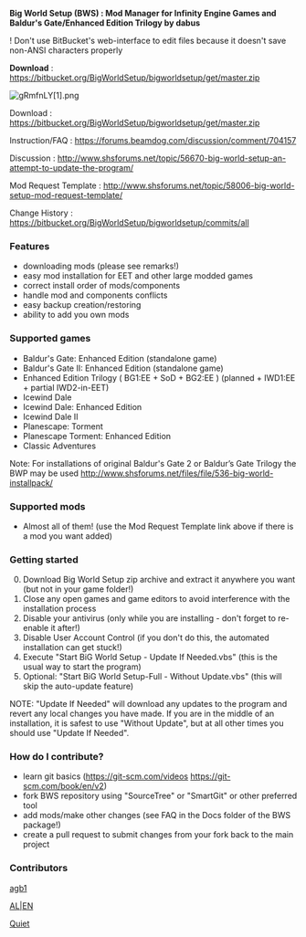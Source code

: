 ﻿**Big World Setup (BWS) : Mod Manager for Infinity Engine Games and Baldur's Gate/Enhanced Edition Trilogy by dabus**

! Don't use BitBucket's web-interface to edit files because it doesn't save non-ANSI characters properly

﻿**Download﻿**                 : https://bitbucket.org/BigWorldSetup/bigworldsetup/get/master.zip

![gRmfnLY[1].png](https://bitbucket.org/repo/kKX5Xg/images/3720385461-gRmfnLY%5B1%5D.png)

Download                 : https://bitbucket.org/BigWorldSetup/bigworldsetup/get/master.zip

Instruction/FAQ          : https://forums.beamdog.com/discussion/comment/704157

Discussion               : http://www.shsforums.net/topic/56670-big-world-setup-an-attempt-to-update-the-program/

Mod Request Template     : http://www.shsforums.net/topic/58006-big-world-setup-mod-request-template/

Change History           : https://bitbucket.org/BigWorldSetup/bigworldsetup/commits/all


### Features ###

- downloading mods (please see remarks!)
- easy mod installation for EET and other large modded games
- correct install order of mods/components 
- handle mod and components conflicts
- easy backup creation/restoring
- ability to add you own mods

### Supported games ###

- Baldur's Gate: Enhanced Edition (standalone game)
- Baldur's Gate II: Enhanced Edition (standalone game)
- Enhanced Edition Trilogy ( BG1:EE + SoD + BG2:EE ) (planned + IWD1:EE + partial IWD2-in-EET)
- Icewind Dale
- Icewind Dale: Enhanced Edition
- Icewind Dale II 
- Planescape: Torment  
- Planescape Torment: Enhanced Edition
- Classic Adventures

Note: For installations of original Baldur's Gate 2 or Baldur’s Gate Trilogy the BWP may be used http://www.shsforums.net/files/file/536-big-world-installpack/

### Supported mods ###

- Almost all of them! (use the Mod Request Template link above if there is a mod you want added)

### Getting started ###

0. Download Big World Setup zip archive and extract it anywhere you want (but not in your game folder!)
1. Close any open games and game editors to avoid interference with the installation process
2. Disable your antivirus (only while you are installing - don't forget to re-enable it after!)
3. Disable User Account Control (if you don't do this, the automated installation can get stuck!)
4. Execute "Start BiG World Setup - Update If Needed.vbs" (this is the usual way to start the program)
5. Optional: "Start BiG World Setup-Full - Without Update.vbs" (this will skip the auto-update feature)

NOTE:  "Update If Needed" will download any updates to the program and revert any local changes you have made.  If you are in the middle of an installation, it is safest to use "Without Update", but at all other times you should use "Update If Needed".

### How do I contribute? ###

* learn git basics (https://git-scm.com/videos https://git-scm.com/book/en/v2)
* fork BWS repository using "SourceTree" or "SmartGit" or other preferred tool
* add mods/make other changes (see FAQ in the Docs folder of the BWS package!)
* create a pull request to submit changes from your fork back to the main project

### Contributors ###

[agb1](http://www.shsforums.net/user/41035-agb1/)

[AL|EN](http://www.shsforums.net/user/10953-alien/)

[Quiet](http://www.shsforums.net/user/13265-quiet/)